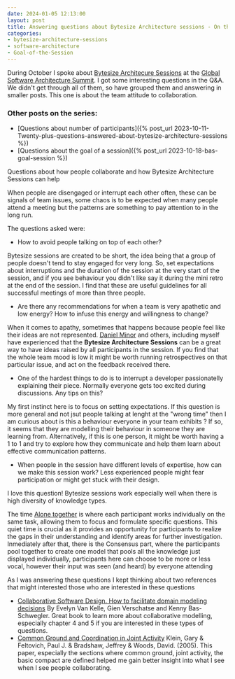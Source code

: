 ```yaml
---
date: 2024-01-05 12:13:00
layout: post
title: Answering questions about Bytesize Architecture sessions - On the team attitude to collaboration
categories:
- bytesize-architecture-sessions
- software-architecture
- Goal-of-the-Session
---
```


During October I spoke about [Bytesize Architecure Sessions](https://bytesizearchitecturesessions.com/) at the [Global Software Architecture Summit](https://gsas.io/#schedule). I got some interesting questions in the Q&A. We didn't get through all of them, so have grouped them and answering in smaller posts. This one is about the team attitude to collaboration.

### Other posts on the series:
* [Questions about number of participants]({% post_url 2023-10-11-Twenty-plus-questions-answered-about-bytesize-architecture-sessions %})
* [Questions about the goal of a session]({% post_url 2023-10-18-bas-goal-session %})

Questions about how people collaborate and how Bytesize Architecture Sessions can help 

When people are disengaged or interrupt each other often, these can be signals of team issues, some chaos is to be expected when many people attend a meeting but the patterns are something to pay attention to in the long run.

The questions asked were:

* How to avoid people talking on top of each other?

Bytesize sessions are created to be short, the idea being that a group of people doesn't tend to stay engaged for very long. So, set expectations about interruptions and the duration of the session at the very start of the session, and if you see behaviour you didn't like say it during the mini retro at the end of the session. 
I find that these are useful guidelines for all successful meetings of more than three people.

* Are there any recommendations for when a team is very apathetic and low energy? How to infuse this energy and willingness to change?

When it comes to apathy, sometimes that happens because people feel like their ideas are not represented. [Daniel Minor](https://bytesizearchitecturesessions.com/news/experience-reports-spidermonkey) and others, including  myself have experienced that the **Bytesize Architecture Sessions** can be a great way to have ideas raised by all participants in the session.
If you find that the whole team mood is low it might be worth running retrospectives on that particular issue, and act on the feedback received there.

* One of the hardest things to do is to interrupt a developer passionatelly explaining their piece. Normally everyone gets too excited during discussions. Any tips on this?

My first instinct here is to focus on setting expectations. 
If this question is more general and not jsut people talking at lenght at the "wrong time" then I am curious about is this a behaviour everyone in your team exhibits ? If so, it seems that they are modelling their behaviour in someone they are learning from. Alternatively, if this is one person, it might be worth having a 1 to 1 and try to explore how they communicate and help them learn about effective communication patterns.

* When people in the session have different levels of expertise, how can we make this session work? Less experienced people might fear participation or might get stuck with their design.

I love this question! Bytesize sessions work especially well when there is high diversity of knowledge types. 

The time [Alone together](https://www.roundcrisis.com/2022/10/01/the-power-of-alone-together/) is where each participant works individually on the same task, allowing them to focus and formulate specific questions. This quiet time is crucial as it provides an opportunity for participants to realize the gaps in their understanding and identify areas for further investigation. 
Inmediately after that, there is the Consensus part, where the participants pool together to create one model that pools all the knowledge just displayed individually, participants here can choose to be more or less vocal, however their input was seen (and heard) by everyone attending


As I was answering these questions I kept thinking about two references that might interested those who are interested in these questions

* [Collaborative Software Design. How to facilitate domain modeling decisions](https://www.manning.com/books/collaborative-software-design?ar=false&lpse=B) By Evelyn Van Kelle, Gien Verschatse and Kenny Bas-Schwegler. Great book to learn more about collaborative modelling, especially chapter 4 and 5 if you are interested in these types of questions.
* [Common Ground and Coordination in Joint Activity](https://www.researchgate.net/publication/227992178_Common_Ground_and_Coordination_in_Joint_Activity) Klein, Gary & Feltovich, Paul J. & Bradshaw, Jeffrey & Woods, David. (2005). This paper, especially the sections where common ground, joint activity, the basic compact are defined helped me gain better insight into what I see when I see people collaborating. 


